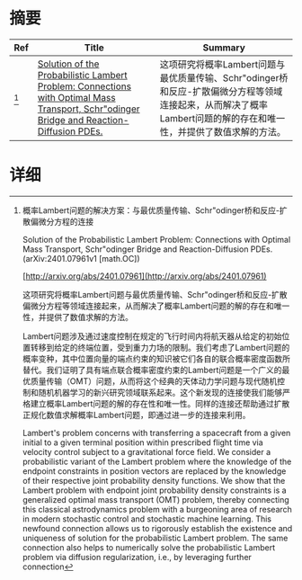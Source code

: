 # 摘要

| Ref | Title | Summary |
| --- | --- | --- |
| [^1] | [Solution of the Probabilistic Lambert Problem: Connections with Optimal Mass Transport, Schr\"odinger Bridge and Reaction-Diffusion PDEs.](http://arxiv.org/abs/2401.07961) | 这项研究将概率Lambert问题与最优质量传输、Schr\"odinger桥和反应-扩散偏微分方程等领域连接起来，从而解决了概率Lambert问题的解的存在和唯一性，并提供了数值求解的方法。 |

# 详细

[^1]: 概率Lambert问题的解决方案：与最优质量传输、Schr\"odinger桥和反应-扩散偏微分方程的连接

    Solution of the Probabilistic Lambert Problem: Connections with Optimal Mass Transport, Schr\"odinger Bridge and Reaction-Diffusion PDEs. (arXiv:2401.07961v1 [math.OC])

    [http://arxiv.org/abs/2401.07961](http://arxiv.org/abs/2401.07961)

    这项研究将概率Lambert问题与最优质量传输、Schr\"odinger桥和反应-扩散偏微分方程等领域连接起来，从而解决了概率Lambert问题的解的存在和唯一性，并提供了数值求解的方法。

    

    Lambert问题涉及通过速度控制在规定的飞行时间内将航天器从给定的初始位置转移到给定的终端位置，受到重力力场的限制。我们考虑了Lambert问题的概率变种，其中位置向量的端点约束的知识被它们各自的联合概率密度函数所替代。我们证明了具有端点联合概率密度约束的Lambert问题是一个广义的最优质量传输（OMT）问题，从而将这个经典的天体动力学问题与现代随机控制和随机机器学习的新兴研究领域联系起来。这个新发现的连接使我们能够严格建立概率Lambert问题的解的存在性和唯一性。同样的连接还帮助通过扩散正规化数值求解概率Lambert问题，即通过进一步的连接来利用。

    Lambert's problem concerns with transferring a spacecraft from a given initial to a given terminal position within prescribed flight time via velocity control subject to a gravitational force field. We consider a probabilistic variant of the Lambert problem where the knowledge of the endpoint constraints in position vectors are replaced by the knowledge of their respective joint probability density functions. We show that the Lambert problem with endpoint joint probability density constraints is a generalized optimal mass transport (OMT) problem, thereby connecting this classical astrodynamics problem with a burgeoning area of research in modern stochastic control and stochastic machine learning. This newfound connection allows us to rigorously establish the existence and uniqueness of solution for the probabilistic Lambert problem. The same connection also helps to numerically solve the probabilistic Lambert problem via diffusion regularization, i.e., by leveraging further connection 
    

